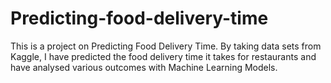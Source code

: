 # Predicting-food-delivery-time
This is a project on Predicting Food Delivery Time. By taking data sets from Kaggle, I have predicted the food delivery time it takes for restaurants
and have analysed various outcomes with Machine Learning Models.
